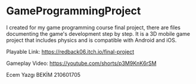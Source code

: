 # GameProgrammingProject
I created for my game programming course final project, there are files documenting the game's development step by step. It is a 3D mobile game project that includes physics and is compatible with Android and iOS.

Playable Link: https://redback06.itch.io/final-project

Gameplay Video: https://youtube.com/shorts/p3M9KnK6rSM

 Ecem Yazgı BEKİM
 210601705
